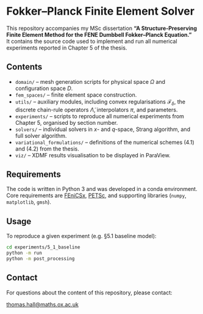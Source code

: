 # Fokker–Planck Finite Element Solver

This repository accompanies my MSc dissertation **“A Structure-Preserving Finite Element Method for the FENE Dumbbell Fokker–Planck Equation.”**  
It contains the source code used to implement and run all numerical experiments reported in Chapter 5 of the thesis.

## Contents

- `domain/` – mesh generation scripts for physical space $\Omega$ and configuration space $D$.
- `fem_spaces/` – finite element space construction.
- `utils/` – auxiliary modules, including convex regularisations $\mathcal{F}_\delta$, the discrete chain-rule operators $\tilde{\Lambda}$, interpolators $\pi$, and parameters.
- `experiments/` – scripts to reproduce all numerical experiments from Chapter 5, organised by section number.
- `solvers/` – individual solvers in $x$- and $q$-space, Strang algorithm, and full solver algorithm.
- `variational_formulations/` – definitions of the numerical schemes (4.1) and (4.2) from the thesis.
- `viz/` – XDMF results visualisation to be displayed in ParaView.

## Requirements

The code is written in Python 3 and was developed in a conda environment.  
Core requirements are [FEniCSx](https://fenicsproject.org/), [PETSc](https://petsc.org/), and supporting libraries (`numpy`, `matplotlib`, `gmsh`).

## Usage

To reproduce a given experiment (e.g. §5.1 baseline model):

```bash
cd experiments/5_1_baseline
python -m run
python -m post_processing
```

## Contact

For questions about the content of this repository, please contact:

thomas.hall@maths.ox.ac.uk
